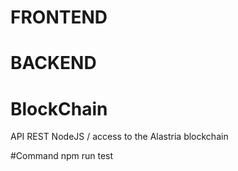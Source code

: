 # FRONTEND

# BACKEND

# BlockChain
  API REST NodeJS  / 
  access to the Alastria blockchain

#Command
  npm run test
